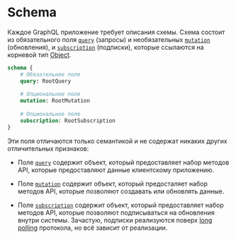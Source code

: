 # Schema

Каждое GraphQL приложение требует описания схемы. 
Схема состоит из обязательного поля 
[`query`](/graphql/schema/query) (запросы) и необязательных 
[`mutation`](/graphql/schema/mutation) (обновления), и 
[`subscription`](/graphql/schema/subscription) (подписки), 
которые ссылаются на корневой тип [Object](/graphql/object).

```graphql
schema {
    # Обязательное поле
    query: RootQuery
    
    # Опциональное поле
    mutation: RootMutation
    
    # Опциональное поле
    subscription: RootSubscription
}
```

Эти поля отличаются только семантикой и не содержат никаких других 
отличительных признаков: 

- Поле [`query`](/graphql/schema/query) содержит объект, который предоставляет набор 
методов API, которые предоставляют данные клиентскому приложению.

- Поле [`mutation`](/graphql/schema/mutation) содержит объект, который предосталяет набор
методов API, которые позволяют создавать или обновлять данные.

- Поле [`subscription`](/graphql/schema/subscription) содержит объект, который предоставляет
набор методов API, которые позволяют подписываться на обновления 
внутри системы. Зачастую, подписки реализуются поверх 
[long polling](https://ru.wikipedia.org/wiki/%D0%A2%D0%B5%D1%85%D0%BD%D0%BE%D0%BB%D0%BE%D0%B3%D0%B8%D1%8F_push)
протокола, но всё зависит от реализации.
